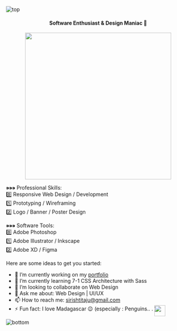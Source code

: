 ### 

<!--
**sirishtitaju/sirishtitaju** is a ✨ _special_ ✨ repository because its `README.md` (this file) appears on your GitHub profile.

Here are some ideas to get you started:

- 🔭 I’m currently working on ...
- 🌱 I’m currently learning ...
- 👯 I’m looking to collaborate on ...
- 🤔 I’m looking for help with ...
- 💬 Ask me about ...
- 📫 How to reach me: ...
- 😄 Pronouns: ...
- ⚡ Fun fact: ...
-->
<!-- height:50vh; display:flex; justify-content:center; align-items:center -->
<img src="https://i.ibb.co/CPMHK1d/top.png" alt="top" border="0">
<h4 align="center">Software Enthusiast & Design Maniac 👹 </h4>
<p align="center">
<img align="center" width="400" src="https://cdn2.f-cdn.com/files/download/145365493/MadgascarF.png"></img>
</p> 

⁍⁍⁍ Professional Skills: <br/>
0️⃣ Responsive Web Design / Development  <br/>
1️⃣ Prototyping / Wireframing  <br/>
2️⃣ Logo / Banner / Poster Design  <br/>
 
⁍⁍⁍ Software Tools:  <br/>
0️⃣ Adobe Photoshop  <br/>
1️⃣ Adobe Illustrator / Inkscape  <br/>
2️⃣ Adobe XD / Figma


Here are some ideas to get you started:
- 🔭 I’m currently working on my <a href="http://sirishtitaju.com.np/" target="_blank">portfolio</a>
- 🌱 I’m currently learning 7-1 CSS Architecture with Sass
- 👯 I’m looking to collaborate on Web Design
- 💬 Ask me about: Web Design | UI/UX 
- 📫 How to reach me: sirishtitaju@gmail.com
- ⚡ Fun fact: I love Madagascar 😉 (especially : Penguins..
. <img width="30" style="position:absolute;" src ="https://media.giphy.com/media/Cmr1OMJ2FN0B2/giphy.gif" style="text-align:center"/> )
</span>
<img src="https://i.ibb.co/8YM8r0G/bottom.png" alt="bottom" border="0">
</body>
